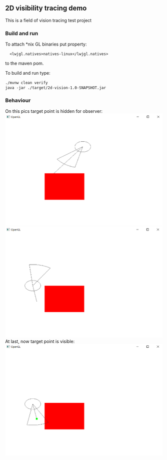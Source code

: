 ## 2D visibility tracing demo

This is a field of vision tracing test project

### Build and run

To attach *nix GL binaries put property:
```
  <lwjgl.natives>natives-linux</lwjgl.natives>
```
to the maven pom.

To build and run type:
```
./mvnw clean verify
java -jar ./target/2d-vision-1.0-SNAPSHOT.jar
```

### Behaviour

On this pics target point is hidden for observer:
![hidden.png](hidden.png)
![hidden2.png](hidden2.png)
At last, now target point is visible: 
![visible.png](visible.png)
